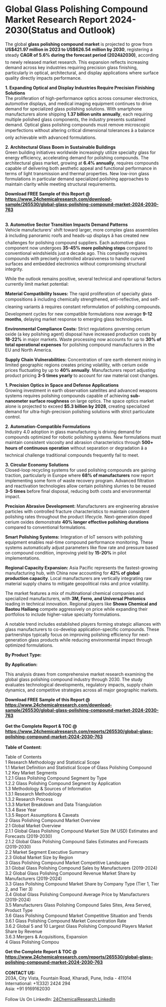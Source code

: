 <h1>Global Glass Polishing Compound Market Research Report 2024-2030(Status and Outlook)</h1><p>The global <strong>glass polishing compound market</strong> is projected to grow from <strong>US$421.97 million in 2023 to US$626.54 million by 2030</strong>, registering a steady <strong>CAGR of 5.6% during the forecast period (2024â2030)</strong>, according to newly released market research. This expansion reflects increasing demand across key industries requiring precision glass finishing, particularly in optical, architectural, and display applications where surface quality directly impacts performance.</p><p><strong>1. Expanding Optical and Display Industries Require Precision Finishing Solutions</strong><br>
The proliferation of high-performance optics across consumer electronics, automotive displays, and medical imaging equipment continues to drive demand for specialized glass polishing solutions. With smartphone manufacturers alone shipping <strong>1.37 billion units annually</strong>, each requiring multiple polished glass components, the industry presents sustained demand. Optical glass polishing compounds must remove microscopic imperfections without altering critical dimensional tolerances â a balance only achievable with advanced formulations.</p><p><strong>2. Architectural Glass Boom in Sustainable Buildings</strong><br>
Green building initiatives worldwide increasingly utilize specialty glass for energy efficiency, accelerating demand for polishing compounds. The architectural glass market, growing at <strong>6.4% annually</strong>, requires compounds capable of delivering both aesthetic appeal and functional performance in terms of light transmission and thermal properties. New low-iron glass formulations in particular demand specialized polishing approaches to maintain clarity while meeting structural requirements.</p><div><b>Download FREE Sample of this Report @ 
            <a href="https://www.24chemicalresearch.com/download-sample/265530/global-glass-polishing-compound-market-2024-2030-763">
            https://www.24chemicalresearch.com/download-sample/265530/global-glass-polishing-compound-market-2024-2030-763</a></b></div><br><p><strong>3. Automotive Sector Transition Impacts Demand Patterns</strong><br>
Vehicle manufacturers' shift toward larger, more complex glass assemblies â including panoramic roofs and heads-up displays â has created new challenges for polishing compound suppliers. Each automotive glass component now undergoes <strong>35-45% more polishing steps</strong> compared to conventional windshields just a decade ago. This complexity requires compounds with precisely controlled abrasiveness to handle curved surfaces and embedded electronics without compromising structural integrity.</p><p>While the outlook remains positive, several technical and operational factors currently limit market potential:</p><p><strong>Material Compatibility Issues:</strong> The rapid proliferation of specialty glass compositions â including chemically strengthened, anti-reflective, and self-cleaning variants â requires constant reformulation of polishing compounds. Development cycles for new compatible formulations now average <strong>9-12 months</strong>, delaying market response to emerging glass technologies.</p><p><strong>Environmental Compliance Costs:</strong> Strict regulations governing cerium oxide (a key polishing agent) disposal have increased production costs by <strong>18-22%</strong> in major markets. Waste processing now accounts for up to <strong>30% of total operational expenses</strong> for polishing compound manufacturers in the EU and North America.</p><p><strong>Supply Chain Vulnerabilities:</strong> Concentration of rare earth element mining in limited geographic regions creates pricing volatility, with cerium oxide prices fluctuating by up to <strong>40% annually</strong>. Manufacturers report adjusting product pricing <strong>3-5 times yearly</strong> to account for raw material cost changes.</p><p><strong>1. Precision Optics in Space and Defense Applications</strong><br>
Growing investment in earth observation satellites and advanced weapons systems requires polishing compounds capable of achieving <strong>sub-nanometer surface roughness</strong> on large optics. The space optics market alone is projected to exceed <strong>$5.3 billion by 2028</strong>, creating specialized demand for ultra-high-precision polishing solutions with strict particulate control.</p><p><strong>2. Automation-Compatible Formulations</strong><br>
Industry 4.0 adoption in glass manufacturing is driving demand for compounds optimized for robotic polishing systems. New formulations must maintain consistent viscosity and abrasion characteristics through <strong>500+ hours of continuous operation</strong> without separation or degradation â a technical challenge traditional compounds frequently fail to meet.</p><p><strong>3. Circular Economy Solutions</strong><br>
Closed-loop recycling systems for used polishing compounds are gaining traction, particularly in Europe where <strong>68% of manufacturers</strong> now report implementing some form of waste recovery program. Advanced filtration and reactivation technologies allow certain polishing slurries to be reused <strong>3-5 times</strong> before final disposal, reducing both costs and environmental impact.</p><p><strong>Precision Abrasive Development:</strong> Manufacturers are engineering abrasive particles with controlled fracture characteristics to maintain consistent polishing rates throughout the product lifecycle. Next-generation doped cerium oxides demonstrate <strong>40% longer effective polishing durations</strong> compared to conventional formulations.</p><p><strong>Smart Polishing Systems:</strong> Integration of IoT sensors with polishing equipment enables real-time compound performance monitoring. These systems automatically adjust parameters like flow rate and pressure based on compound condition, improving yield by <strong>15-20%</strong> in pilot implementations.</p><p><strong>Regional Capacity Expansion:</strong> Asia Pacific represents the fastest-growing manufacturing hub, with China now accounting for <strong>42% of global production capacity</strong>. Local manufacturers are vertically integrating raw material supply chains to mitigate geopolitical risks and price volatility.</p><p>The market features a mix of multinational chemical companies and specialized manufacturers, with <strong>3M, Ferro, and Universal Photonics</strong> leading in technical innovation. Regional players like <strong>Showa Chemical and Baotou Hailiang</strong> compete aggressively on price while expanding their portfolios to include higher-value specialty formulations.</p><p>A notable trend includes established players forming strategic alliances with glass manufacturers to co-develop application-specific compounds. These partnerships typically focus on improving polishing efficiency for next-generation glass products while reducing environmental impact through optimized formulations.</p><p><strong>By Product Type:</strong></p><p><strong>By Application:</strong></p><p>This analysis draws from comprehensive market research examining the global glass polishing compound industry through 2030. The study evaluates technological developments, regulatory impacts, supply chain dynamics, and competitive strategies across all major geographic markets.</p><div><b>Download FREE Sample of this Report @ 
            <a href="https://www.24chemicalresearch.com/download-sample/265530/global-glass-polishing-compound-market-2024-2030-763">
            https://www.24chemicalresearch.com/download-sample/265530/global-glass-polishing-compound-market-2024-2030-763</a></b></div><br><div><b>Get the Complete Report & TOC @ 
            <a href="https://www.24chemicalresearch.com/reports/265530/global-glass-polishing-compound-market-2024-2030-763">
            https://www.24chemicalresearch.com/reports/265530/global-glass-polishing-compound-market-2024-2030-763</a></b></div><br>
            <b>Table of Content:</b><p>Table of Contents<br />
1 Research Methodology and Statistical Scope<br />
1.1 Market Definition and Statistical Scope of Glass Polishing Compound<br />
1.2 Key Market Segments<br />
1.2.1 Glass Polishing Compound Segment by Type<br />
1.2.2 Glass Polishing Compound Segment by Application<br />
1.3 Methodology & Sources of Information<br />
1.3.1 Research Methodology<br />
1.3.2 Research Process<br />
1.3.3 Market Breakdown and Data Triangulation<br />
1.3.4 Base Year<br />
1.3.5 Report Assumptions & Caveats<br />
2 Glass Polishing Compound Market Overview<br />
2.1 Global Market Overview<br />
2.1.1 Global Glass Polishing Compound Market Size (M USD) Estimates and Forecasts (2019-2030)<br />
2.1.2 Global Glass Polishing Compound Sales Estimates and Forecasts (2019-2030)<br />
2.2 Market Segment Executive Summary<br />
2.3 Global Market Size by Region<br />
3 Glass Polishing Compound Market Competitive Landscape<br />
3.1 Global Glass Polishing Compound Sales by Manufacturers (2019-2024)<br />
3.2 Global Glass Polishing Compound Revenue Market Share by Manufacturers (2019-2024)<br />
3.3 Glass Polishing Compound Market Share by Company Type (Tier 1, Tier 2, and Tier 3)<br />
3.4 Global Glass Polishing Compound Average Price by Manufacturers (2019-2024)<br />
3.5 Manufacturers Glass Polishing Compound Sales Sites, Area Served, Product Type<br />
3.6 Glass Polishing Compound Market Competitive Situation and Trends<br />
3.6.1 Glass Polishing Compound Market Concentration Rate<br />
3.6.2 Global 5 and 10 Largest Glass Polishing Compound Players Market Share by Revenue<br />
3.6.3 Mergers & Acquisitions, Expansion<br />
4 Glass Polishing Compou</p><div><b>Get the Complete Report & TOC @ 
            <a href="https://www.24chemicalresearch.com/reports/265530/global-glass-polishing-compound-market-2024-2030-763">
            https://www.24chemicalresearch.com/reports/265530/global-glass-polishing-compound-market-2024-2030-763</a></b></div><br><b>CONTACT US:</b><br>
            203A, City Vista, Fountain Road, Kharadi, Pune, India - 411014<br>
            International: +1(332) 2424 294<br>
            Asia: +91 9169162030 <br><br>
            Follow Us On LinkedIn: <a href="https://www.linkedin.com/company/24chemicalresearch/">24ChemicalResearch LinkedIn</a>